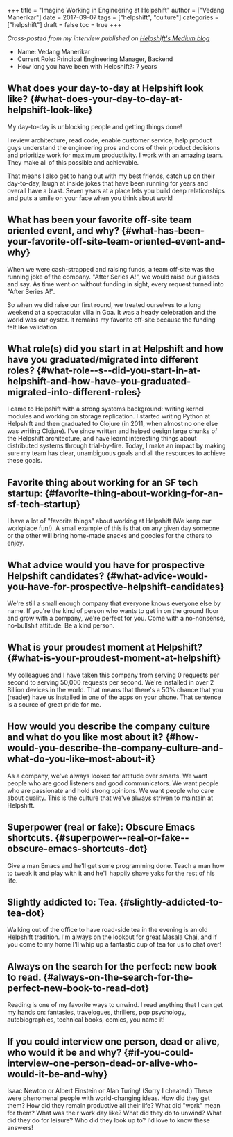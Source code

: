 +++
title = "Imagine Working in Engineering at Helpshift"
author = ["Vedang Manerikar"]
date = 2017-09-07
tags = ["helpshift", "culture"]
categories = ["helpshift"]
draft = false
toc = true
+++

_Cross-posted from my interview published on [Helpshift's Medium blog](https://medium.com/@helpshift/image-ine-working-in-engineering-at-helpshift-8818247e2188)_

-   Name: Vedang Manerikar
-   Current Role: Principal Engineering Manager, Backend
-   How long you have been with Helpshift?: 7 years


## What does your day-to-day at Helpshift look like? {#what-does-your-day-to-day-at-helpshift-look-like}

My day-to-day is unblocking people and getting things done!

I review architecture, read code, enable customer service, help
product guys understand the engineering pros and cons of their
product decisions and prioritize work for maximum productivity. I
work with an amazing team. They make all of this possible and
achievable.

That means I also get to hang out with my best friends, catch up
on their day-to-day, laugh at inside jokes that have been running
for years and overall have a blast. Seven years at a place lets
you build deep relationships and puts a smile on your face when
you think about work!


## What has been your favorite off-site team oriented event, and why? {#what-has-been-your-favorite-off-site-team-oriented-event-and-why}

When we were cash-strapped and raising funds, a team off-site was
the running joke of the company. "After Series A!", we would raise
our glasses and say. As time went on without funding in sight,
every request turned into "After Series A!".

So when we did raise our first round, we treated ourselves to a
long weekend at a spectacular villa in Goa. It was a heady
celebration and the world was our oyster. It remains my favorite
off-site because the funding felt like validation.


## What role(s) did you start in at Helpshift and how have you graduated/migrated into different roles? {#what-role--s--did-you-start-in-at-helpshift-and-how-have-you-graduated-migrated-into-different-roles}

I came to Helpshift with a strong systems background: writing
kernel modules and working on storage replication. I started
writing Python at Helpshift and then graduated to Clojure (in
2011, when almost no one else was writing Clojure). I've since
written and helped design large chunks of the Helpshift
architecture, and have learnt interesting things about distributed
systems through trial-by-fire. Today, I make an impact by making
sure my team has clear, unambiguous goals and all the resources to
achieve these goals.


## Favorite thing about working for an SF tech startup: {#favorite-thing-about-working-for-an-sf-tech-startup}

I have a lot of "favorite things" about working at Helpshift (We
keep our workplace fun!). A small example of this is that on any
given day someone or the other will bring home-made snacks and
goodies for the others to enjoy.


## What advice would you have for prospective Helpshift candidates? {#what-advice-would-you-have-for-prospective-helpshift-candidates}

We're still a small enough company that everyone knows everyone
else by name. If you're the kind of person who wants to get in on
the ground floor and grow with a company, we're perfect for you.
Come with a no-nonsense, no-bullshit attitude. Be a kind person.


## What is your proudest moment at Helpshift? {#what-is-your-proudest-moment-at-helpshift}

My colleagues and I have taken this company from serving 0
requests per second to serving 50,000 requests per second. We're
installed in over 2 Billion devices in the world. That means that
there's a 50% chance that you (reader) have us installed in one of
the apps on your phone. That sentence is a source of great pride
for me.


## How would you describe the company culture and what do you like most about it? {#how-would-you-describe-the-company-culture-and-what-do-you-like-most-about-it}

As a company, we've always looked for attitude over smarts. We
want people who are good listeners and good communicators. We want
people who are passionate and hold strong opinions. We want people
who care about quality. This is the culture that we've always
striven to maintain at Helpshift.


## Superpower (real or fake): Obscure Emacs shortcuts. {#superpower--real-or-fake--obscure-emacs-shortcuts-dot}

Give a man Emacs and he'll get some programming done. Teach a man
how to tweak it and play with it and he'll happily shave yaks for
the rest of his life.


## Slightly addicted to: Tea. {#slightly-addicted-to-tea-dot}

Walking out of the office to have road-side tea in the evening is
an old Helpshift tradition. I'm always on the lookout for great
Masala Chai, and if you come to my home I'll whip up a fantastic
cup of tea for us to chat over!


## Always on the search for the perfect: new book to read. {#always-on-the-search-for-the-perfect-new-book-to-read-dot}

Reading is one of my favorite ways to unwind. I read anything that
I can get my hands on: fantasies, travelogues, thrillers, pop
psychology, autobiographies, technical books, comics, you name it!


## If you could interview one person, dead or alive, who would it be and why? {#if-you-could-interview-one-person-dead-or-alive-who-would-it-be-and-why}

Isaac Newton or Albert Einstein or Alan Turing! (Sorry I cheated.)
These were phenomenal people with world-changing ideas. How did
they get them? How did they remain productive all their life? What
did "work" mean for them? What was their work day like? What did
they do to unwind? What did they do for leisure? Who did <span class="underline">they</span>
look up to? I'd love to know these answers!
